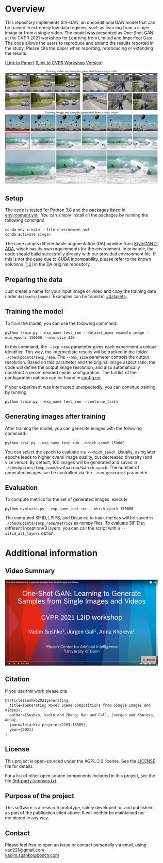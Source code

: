 # Overview

This repository implements SIV-GAN, an unconditional GAN model that can be trained in extremely low data regimes, such as learning from a single image or from a single video. The model was presented as One-Shot GAN at the CVPR 2021 workshop for Learning from Limited and Imperfect Data. The code allows the users to
reproduce and extend the results reported in the study. Please cite the paper when reporting, reproducing or extending the results.

[[Link to Paper](https://arxiv.org/abs/2103.13389)] [[Link to CVPR Workshop Version](https://openaccess.thecvf.com/content/CVPR2021W/LLID/html/Sushko_One-Shot_GAN_Learning_To_Generate_Samples_From_Single_Images_and_CVPRW_2021_paper.html)]


<p align="center">
<img src="readme/teaser.png" >
</p>


## Setup

The code is tested for Python 3.8 and the packages listed in [environment.yml](environment.yml).
You can simply install all the packages by running the following command:

```
conda env create --file environment.yml
conda activate sivgan
```

The code adopts differentiable augmentation (DA) pipeline from [StyleGAN2-ADA](https://github.com/NVlabs/stylegan2-ada-pytorch), which has its own requirements for the environment. In principle, the code should build succesfully already with our provided environment file. If this is not the case due to CUDA incompability, please refer to the known solutions [[1](https://github.com/NVlabs/stylegan2-ada-pytorch#requirements),[2](https://github.com/NVlabs/stylegan2-ada-pytorch/issues/2#issuecomment-779457121)] in the DA original repository.


## Preparing the data

Just create a name for your input image or video and copy the training data under  ```datasets/$name/```. Examples can be found in [./datasets](datasets).


## Training the model

To train the model, you can use the following command:

```
python train.py --exp_name test_run --dataset_name example_image --num_epochs 150000 --max_size 330
```

In this command, the ```--exp_name``` parameter gives each experiment a unique identifier. This way, the intermediate results will be tracked in the folder ```./checkpoints/$exp_name```.  The ```--max_size``` parameter controls the output resolution. Based on this parameter and the original image aspect ratio, the code will define the output image resolution, and also automatically construct a recommended model configuration. The full list of the configuration options can be found in [config.py](config.py).

If your experiment was interrupted unexpectedly, you can continue training by running

```
python train.py --exp_name test_run --continue_train
```

## Generating images after training

After training the model, you can generate images with the following command:

```
python test.py --exp_name test_run --which_epoch 150000 
```

You can select the epoch to evaluate via ```--which_epoch```. Usually, using later epochs leads to higher overal image quality, but decreased diversity (and vice versa).
By default, 100 images will be generated and saved in ```./checkpoints/$exp_name/evaluation/$which_epoch```. The number of generated images can be controlled via the ```--num_generated``` parameter.

## Evaluation

To compute metrics for the set of generated images, execute

```
python evaluate.py --exp_name test_run --which_epoch 150000 
```

The computed SIFID, LPIPS, and Distance to train. metrics will be saved in ```./checkpoints/$exp_name/metrics``` as numpy files. To evaluate SIFID at different InceptionV3 layers, you can call the script with a ```--sifid_all_layers``` option. 



# Additional information


## Video Summary
[![video summary](readme/youtube.png)](https://www.youtube.com/watch?v=nsuC2sQvGfk)

## Citation
If you use this work please cite

```
@article{sushko2021generating,
  title={Generating Novel Scene Compositions from Single Images and Videos},
  author={Sushko, Vadim and Zhang, Dan and Gall, Juergen and Khoreva, Anna},
  journal={arXiv preprint:2103.13389},
  year={2021}
}
```

## License

This project is open-sourced under the AGPL-3.0 license. See the
[LICENSE](LICENSE) file for details.

For a list of other open source components included in this project, see the
file [3rd-party-licenses.txt](3rd-party-licenses.txt).

## Purpose of the project

This software is a research prototype, solely developed for and published as
part of the publication cited above. It will neither be
maintained nor monitored in any way.

## Contact
Please feel free to open an issue or contact personally via email, using   
vad221@gmail.com  
vadim.sushko@bosch.com  

